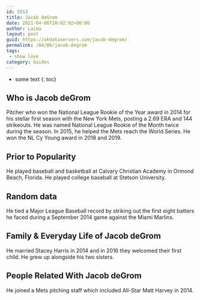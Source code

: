 ```yaml
---
id: 5513
title: Jacob deGrom
date: 2021-04-06T20:02:02+00:00
author: Laima
layout: post
guid: https://ukdataservers.com/jacob-degrom/
permalink: /04/06/jacob-degrom
tags:
 - show love
category: Guides
---
```


* some text
{: toc}


## Who is Jacob deGrom
                  
                  
                  
Pitcher who won the National League Rookie of the Year award in 2014 for his stellar first season with the New York Mets, posting a 2.69 ERA and 144 strikeouts. He was named National League Rookie of the Month twice during the season. In 2015, he helped the Mets reach the World Series. He won the NL Cy Young award in 2018 and 2019. 
                  
              
            
              
            
                
                
                
## Prior to Popularity
                  
                  
                  
He played baseball and basketball at Calvary Christian Academy in Ormond Beach, Florida. He played college baseball at Stetson University.
                  
              
            
              
            
                
                
                
## Random data
                  
                  
                  
He tied a Major League Baseball record by striking out the first eight batters he faced during a September 2014 game against the Miami Marlins.
                  
              
            
              
            
                
                
                
## Family & Everyday Life of Jacob deGrom
                  
                  
                  
He married Stacey Harris in 2014 and in 2016 they welcomed their first child. He grew up alongside his two sisters.
                  
              
            
              
            
                
                
                
## People Related With Jacob deGrom
                  
                  
                  
He joined a Mets pitching staff which included All-Star Matt Harvey in 2014.
                  
              
            
              
            
                
              
            
              
              
            
            
              
            
          
          
          